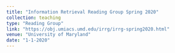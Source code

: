```yaml
---
title: "Information Retrieval Reading Group Spring 2020"
collection: teaching
type: "Reading Group"
link: "https://obj.umiacs.umd.edu/irrg/irrg-spring2020.html"
venue: "University of Maryland"
date: "1-1-2020"
---
```

